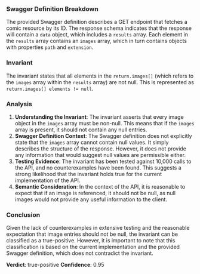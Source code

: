 ### Swagger Definition Breakdown
The provided Swagger definition describes a GET endpoint that fetches a comic resource by its ID. The response schema indicates that the response will contain a `data` object, which includes a `results` array. Each element in the `results` array contains an `images` array, which in turn contains objects with properties `path` and `extension`.

### Invariant
The invariant states that all elements in the `return.images[]` (which refers to the `images` array within the `results` array) are not null. This is represented as `return.images[] elements != null`.

### Analysis
1. **Understanding the Invariant**: The invariant asserts that every image object in the `images` array must be non-null. This means that if the `images` array is present, it should not contain any null entries.
2. **Swagger Definition Context**: The Swagger definition does not explicitly state that the `images` array cannot contain null values. It simply describes the structure of the response. However, it does not provide any information that would suggest null values are permissible either.
3. **Testing Evidence**: The invariant has been tested against 10,000 calls to the API, and no counterexamples have been found. This suggests a strong likelihood that the invariant holds true for the current implementation of the API.
4. **Semantic Consideration**: In the context of the API, it is reasonable to expect that if an image is referenced, it should not be null, as null images would not provide any useful information to the client.

### Conclusion
Given the lack of counterexamples in extensive testing and the reasonable expectation that image entries should not be null, the invariant can be classified as a true-positive. However, it is important to note that this classification is based on the current implementation and the provided Swagger definition, which does not contradict the invariant. 

**Verdict**: true-positive
**Confidence**: 0.95
